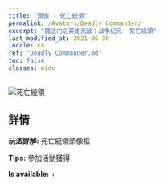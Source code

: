 ```yaml
---
title: "頭像 - 死亡統領"
permalink: /Avatars/Deadly Commander/
excerpt: "魔法门之英雄无敌：战争纪元  死亡統領"
last_modified_at: 2021-06-30
locale: cn
ref: "Deadly Commander.md"
toc: false
classes: wide
---
```

 ![死亡統領](/images/a/avatarFrame_21.png)

## 詳情

 **玩法詳解:** 死亡統領頭像框 

 **Tips:** 參加活動獲得 

 **Is available:**  + 

